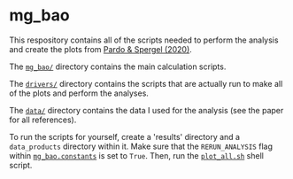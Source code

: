 # mg_bao

This respository contains all of the scripts needed to perform the analysis and
create the plots from [Pardo & Spergel (2020)](https://ui.adsabs.harvard.edu/abs/2020arXiv200700555P/abstract).

The [`mg_bao/`](mg_bao/) directory contains the main calculation scripts.

The [`drivers/`](drivers/) directory contains the scripts that are actually run to make all
of the plots and perform the analyses.

The [`data/`](data/) directory contains the data I used for the analysis (see the paper
for all references).

To run the scripts for yourself, create a 'results' directory and a
`data_products` directory within it. Make sure that the `RERUN_ANALYSIS` flag
within [`mg_bao.constants`](mg_bao/constants.py) is set to `True`. 
Then, run the [`plot_all.sh`](drivers/plot_all.sh) shell script.
